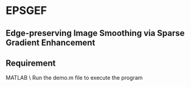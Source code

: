 # EPSGEF
## Edge-preserving Image Smoothing via Sparse Gradient Enhancement

## Requirement
MATLAB \\
Run the demo.m file to execute the program
